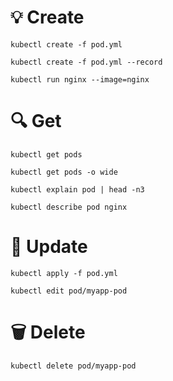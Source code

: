 # :bulb: Create
```
kubectl create -f pod.yml
```

```
kubectl create -f pod.yml --record
```

```
kubectl run nginx --image=nginx
```

# :mag: Get
```
kubectl get pods
```

```
kubectl get pods -o wide
```

```
kubectl explain pod | head -n3
```

```
kubectl describe pod nginx
```

# :pencil: Update
```
kubectl apply -f pod.yml
```

```
kubectl edit pod/myapp-pod
```

# :wastebasket: Delete
```
kubectl delete pod/myapp-pod
```